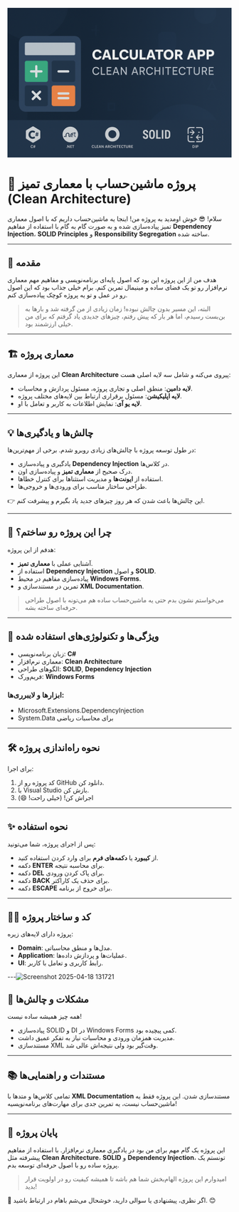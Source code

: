 <p align="center">
  <img src="https://raw.githubusercontent.com/mrr1368/CSharp-Advance-Project1-CleanArch_Calculator/refs/heads/master/asset/CleanArchCalculator.png" alt="CSharp-Advance-Project1-CleanArch_Calculator Banner" />
</p>




# 🚀 پروژه ماشین‌حساب با معماری تمیز (Clean Architecture)

سلام! 😎 خوش اومدید به پروژه من! اینجا یه ماشین‌حساب داریم که با اصول معماری تمیز پیاده‌سازی شده و به صورت گام به گام با استفاده از مفاهیم **Dependency Injection**، **SOLID Principles** و **Responsibility Segregation** ساخته شده.

---

## 🌟 مقدمه

هدف من از این پروژه این بود که اصول پایه‌ای برنامه‌نویسی و مفاهیم مهم معماری نرم‌افزار رو تو یک فضای ساده و مینیمال تمرین کنم. برام خیلی جذاب بود که این اصول رو در عمل و تو یه پروژه کوچک پیاده‌سازی کنم.

> البته، این مسیر بدون چالش نبوده! زمان زیادی از من گرفته شد و بارها به بن‌بست رسیدم، اما هر بار که پیش رفتم، چیزهای جدیدی یاد گرفتم که برای من خیلی ارزشمند بود.

---

## 🏗️ معماری پروژه

این پروژه از معماری **Clean Architecture** پیروی می‌کنه و شامل سه لایه اصلی هست:

- **لایه دامین**: منطق اصلی و تجاری پروژه، مسئول پردازش و محاسبات.
- **لایه اپلیکیشن**: مسئول برقراری ارتباط بین لایه‌های مختلف پروژه.
- **لایه یو آی**: نمایش اطلاعات به کاربر و تعامل با او.



---

## 💡 چالش‌ها و یادگیری‌ها

در طول توسعه پروژه با چالش‌های زیادی روبرو شدم. برخی از مهم‌ترین‌ها:

- یادگیری و پیاده‌سازی **Dependency Injection** در کلاس‌ها.
- درک صحیح از **معماری تمیز** و پیاده‌سازی اون.
- استفاده از **ایونت‌ها** و مدیریت استثناها برای کنترل خطاها.
- طراحی ساختار مناسب برای ورودی‌ها و خروجی‌ها.

👉 این چالش‌ها باعث شدن که هر روز چیزهای جدید یاد بگیرم و پیشرفت کنم.

---

## 🎯 چرا این پروژه رو ساختم؟

هدفم از این پروژه:

- آشنایی عملی با **معماری تمیز**.
- استفاده از **Dependency Injection** و اصول **SOLID**.
- پیاده‌سازی مفاهیم در محیط **Windows Forms**.
- تمرین در مستندسازی و **XML Documentation**.

> می‌خواستم نشون بدم حتی یه ماشین‌حساب ساده هم می‌تونه با اصول طراحی حرفه‌ای ساخته بشه.

---

## 🔧 ویژگی‌ها و تکنولوژی‌های استفاده شده

- زبان برنامه‌نویسی: **C#**
- معماری نرم‌افزار: **Clean Architecture**
- الگوهای طراحی: **SOLID**, **Dependency Injection**
- فریم‌ورک: **Windows Forms**

### ابزارها و لایبرری‌ها:
- Microsoft.Extensions.DependencyInjection
- System.Data برای محاسبات ریاضی

---

## 🛠️ نحوه راه‌اندازی پروژه

برای اجرا:
1. کد پروژه رو از GitHub دانلود کن.
2. با Visual Studio بازش کن.
3. اجراش کن! (خیلی راحت! 😄)

---

## ✨ نحوه استفاده

پس از اجرای پروژه، شما می‌تونید:

- از **کیبورد** یا **دکمه‌های فرم** برای وارد کردن استفاده کنید.
- دکمه **ENTER** برای محاسبه نتیجه.
- دکمه **DEL** برای پاک کردن ورودی.
- دکمه **BACK** برای حذف یک کاراکتر.
- دکمه **ESCAPE** برای خروج از برنامه.

---

## 🧑‍💻 کد و ساختار پروژه

پروژه دارای لایه‌های زیره:

- **Domain**: مدل‌ها و منطق محاسباتی.
- **Application**: عملیات‌ها و پردازش داده‌ها.
- **UI**: رابط کاربری و تعامل با کاربر.

---![Screenshot 2025-04-18 131721](https://github.com/user-attachments/assets/cd72443a-9393-4c80-9c89-21b011c43274)


## 🚨 مشکلات و چالش‌ها

همه چیز همیشه ساده نیست!

- پیاده‌سازی SOLID و DI در Windows Forms کمی پیچیده بود.
- مدیریت همزمان ورودی و محاسبات نیاز به تفکر عمیق داشت.
- مستندسازی XML وقت‌گیر بود ولی نتیجه‌اش عالی شد.

---

## 📚 مستندات و راهنمایی‌ها

تمامی کلاس‌ها و متدها با **XML Documentation** مستندسازی شدن. این پروژه فقط یه ماشین‌حساب نیست، یه تمرین جدی برای مهارت‌های برنامه‌نویسیه!

---

## 🚀 پایان پروژه

این پروژه یک گام مهم برای من بود در یادگیری معماری نرم‌افزار. با استفاده از مفاهیم پیشرفته مثل **Clean Architecture**، **SOLID** و **Dependency Injection**، تونستم یک پروژه ساده رو با اصول حرفه‌ای توسعه بدم.

> امیدوارم این پروژه الهام‌بخش شما هم باشه تا همیشه کیفیت رو در اولویت قرار بدید!

📩 اگر نظری، پیشنهادی یا سوالی دارید، خوشحال می‌شم باهام در ارتباط باشید. 😊

